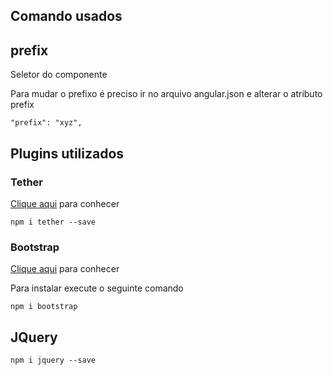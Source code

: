 ## Comando usados

## prefix

Seletor do componente

Para mudar o prefixo é preciso ir no arquivo angular.json e alterar o atributo prefix

    "prefix": "xyz",


## Plugins utilizados

### Tether

 [Clique aqui](http://tether.io/) para conhecer

    npm i tether --save

 ### Bootstrap

 [Clique aqui](https://getbootstrap.com/) para conhecer

 Para instalar execute o seguinte comando 

    npm i bootstrap

## JQuery

    npm i jquery --save


